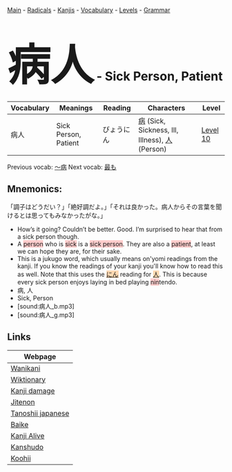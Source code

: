 <style> bigfont {font-size: 100px}</style>
[Main](../README.md) -
[Radicals](../radicals.md) -
[Kanjis](../kanjis.md) -
[Vocabulary](../vocabulary.md) -
[Levels](../levels.md) -
[Grammar](../grammar.md)
# <bigfont> 病人</bigfont> - Sick Person, Patient 

| Vocabulary | Meanings | Reading | Characters | Level |
| --- | --- | --- | --- | --- |
| 病人 | Sick Person, Patient | びょうにん |  [病](../kanjis/病.md) (Sick, Sickness, Ill, Illness), [人](../kanjis/人.md) (Person) | [Level 10](../levels/wk_level10.md) |

Previous vocab: [〜病](〜病.md) Next vocab: [最も](最も.md) 

## Mnemonics:
「調子はどうだい？」「絶好調だよ。」「それは良かった。病人からその言葉を聞けるとは思ってもみなかったがな。」
* How’s it going? Couldn’t be better. Good. I’m surprised to hear that from a sick person though.
* A <span style="background-color:#ffcccb"> person</span> who is <span style="background-color:#ffcccb"> sick</span> is a <span style="background-color:#ffcccb"> sick person</span>. They are also a <span style="background-color:#ffcccb"> patient</span>, at least we can hope they are, for their sake.
* This is a jukugo word, which usually means on'yomi readings from the kanji. If you know the readings of your kanji you'll know how to read this as well. Note that this uses the <span style="background-color:#fed8b1"> [にん](https://jisho.org/search/にん)</span> reading for <span style="background-color:#fed8b1"> [人](https://jisho.org/search/人)</span>. This is because every sick person enjoys laying in bed playing <span style="background-color:#ffcccb"> nin</span>tendo.
* 病, 人
* Sick, Person
* [sound:病人_b.mp3]
* [sound:病人_g.mp3]


## Links 

| Webpage |
| --- |
| [Wanikani          ](https://www.wanikani.com/kanji/病人) |
| [Wiktionary        ](https://en.wiktionary.org/wiki/病人) |
| [Kanji damage      ](http://www.kanjidamage.com/kanji/search?utf8=✓&q=病人) |
| [Jitenon           ](https://jitenon.com/kanji/病人) |
| [Tanoshii japanese ](https://www.tanoshiijapanese.com/dictionary/kanji.cfm?k=病人) |
| [Baike             ](https://baike.baidu.com/item/病人) |
| [Kanji Alive       ](https://app.kanjialive.com/病人) |
| [Kanshudo          ](https://www.kanshudo.com/searchmn?q=病人) |
| [Koohii            ](https://kanji.koohii.com/study/kanji/病人) |
